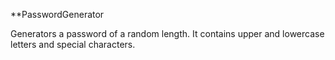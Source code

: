 **PasswordGenerator

Generators a password of a random length. It contains upper and lowercase letters and special characters.
